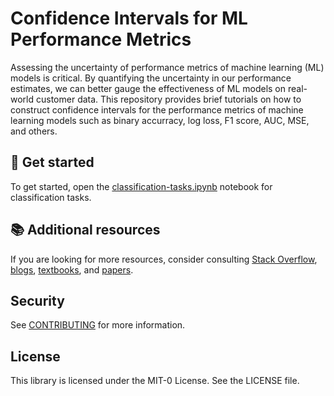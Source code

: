# Confidence Intervals for ML Performance Metrics

Assessing the uncertainty of performance metrics of machine learning (ML) models
is critical. By quantifying the uncertainty in our performance estimates, we can
better gauge the effectiveness of ML models on real-world customer data. This
repository provides brief tutorials on how to construct confidence intervals for
the performance metrics of machine learning models such as binary accurracy, log
loss, F1 score, AUC, MSE, and others.

## :rocket: Get started

To get started, open the
[classification-tasks.ipynb](classification-tasks.ipynb) notebook for
classification tasks.

<!-- , the [1-1-matching-tasks.ipynb](1-1-matching-tasks.ipynb)
notebook for 1:1 matching tasks (e.g., 1:1 facial verification), and the
[regression-tasks.ipynb](regression-tasks.ipynb) notebook for regression tasks.
The one on classification tasks is the most comprehensive one, so you may want
to start with that one. -->

## :books: Additional resources

If you are looking for more resources, consider consulting [Stack
Overflow](https://stackoverflow.com/),
[blogs](https://sebastianraschka.com/blog/2022/confidence-intervals-for-ml.html),
[textbooks](https://hastie.su.domains/Papers/ESLII.pdf), and
[papers](https://projecteuclid.org/journals/statistical-science/volume-11/issue-3/Bootstrap-confidence-intervals/10.1214/ss/1032280214.full).

## Security

See [CONTRIBUTING](CONTRIBUTING.md#security-issue-notifications) for more information.

## License

This library is licensed under the MIT-0 License. See the LICENSE file.
